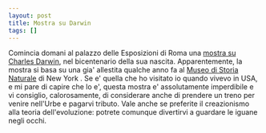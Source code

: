 ```yaml
---
layout: post
title: Mostra su Darwin
tags: []
---
```


Comincia domani al palazzo delle Esposizioni di Roma una [mostra su Charles Darwin](http://www.palazzoesposizioni.it/canale.asp?id=236), nel bicentenario della sua nascita. Apparentemente, la mostra si basa su una gia' allestita qualche anno fa al [Museo di Storia Naturale](http://www.amnh.org) di New York . Se e' quella che ho visitato io quando vivevo in USA, e mi pare di capire che lo e', questa mostra e' assolutamente imperdibile e vi consiglio, calorosamente, di considerare anche di prendere un treno per venire nell'Urbe e pagarvi tributo. Vale anche se preferite il creazionismo alla teoria dell'evoluzione: potrete comunque divertirvi a guardare le iguane negli occhi.
